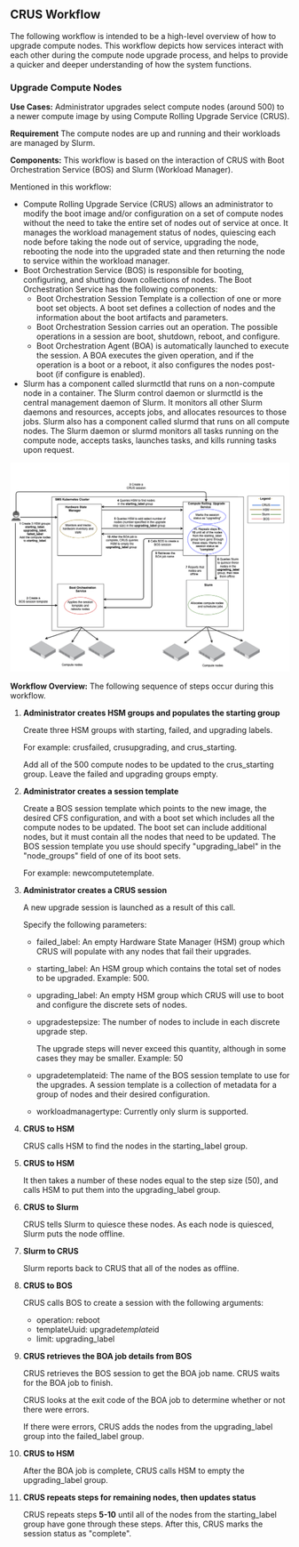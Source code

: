 ## CRUS Workflow

The following workflow is intended to be a high-level overview of how to upgrade compute nodes. This workflow depicts how services interact with each other during the compute node upgrade process, and helps to provide a quicker and deeper understanding of how the system functions.

### Upgrade Compute Nodes

**Use Cases:** Administrator upgrades select compute nodes \(around 500\) to a newer compute image by using Compute Rolling Upgrade Service \(CRUS\).

**Requirement** The compute nodes are up and running and their workloads are managed by Slurm.

**Components:** This workflow is based on the interaction of CRUS with Boot Orchestration Service \(BOS\) and Slurm \(Workload Manager\).

Mentioned in this workflow:

-   Compute Rolling Upgrade Service \(CRUS\) allows an administrator to modify the boot image and/or configuration on a set of compute nodes without the need to take the entire set of nodes out of service at once. It manages the workload management status of nodes, quiescing each node before taking the node out of service, upgrading the node, rebooting the node into the upgraded state and then returning the node to service within the workload manager.
-   Boot Orchestration Service \(BOS\) is responsible for booting, configuring, and shutting down collections of nodes. The Boot Orchestration Service has the following components:
    -   Boot Orchestration Session Template is a collection of one or more boot set objects. A boot set defines a collection of nodes and the information about the boot artifacts and parameters.
    -   Boot Orchestration Session carries out an operation. The possible operations in a session are boot, shutdown, reboot, and configure.
    -   Boot Orchestration Agent \(BOA\) is automatically launched to execute the session. A BOA executes the given operation, and if the operation is a boot or a reboot, it also configures the nodes post-boot \(if configure is enabled\).
-   Slurm has a component called slurmctld that runs on a non-compute node in a container. The Slurm control daemon or slurmctld is the central management daemon of Slurm. It monitors all other Slurm daemons and resources, accepts jobs, and allocates resources to those jobs. Slurm also has a component called slurmd that runs on all compute nodes. The Slurm daemon or slurmd monitors all tasks running on the compute node, accepts tasks, launches tasks, and kills running tasks upon request.

![CRUS Upgrade Workflow](../../img/operations/crus_upgrade.gif)

**Workflow Overview:** The following sequence of steps occur during this workflow.

1.  **Administrator creates HSM groups and populates the starting group**

    Create three HSM groups with starting, failed, and upgrading labels.

    For example: crusfailed, crusupgrading, and crus\_starting.

    Add all of the 500 compute nodes to be updated to the crus\_starting group. Leave the failed and upgrading groups empty.

2.  **Administrator creates a session template**

    Create a BOS session template which points to the new image, the desired CFS configuration, and with a boot set which includes all the compute nodes to be updated. The boot set can include additional nodes, but it must contain all the nodes that need to be updated. The BOS session template you use should specify "upgrading\_label" in the "node\_groups" field of one of its boot sets.

    For example: newcomputetemplate.

3.  **Administrator creates a CRUS session**

    A new upgrade session is launched as a result of this call.

    Specify the following parameters:

    -   failed\_label: An empty Hardware State Manager \(HSM\) group which CRUS will populate with any nodes that fail their upgrades.
    -   starting\_label: An HSM group which contains the total set of nodes to be upgraded. Example: 500.
    -   upgrading\_label: An empty HSM group which CRUS will use to boot and configure the discrete sets of nodes.
    -   upgradestepsize: The number of nodes to include in each discrete upgrade step.

        The upgrade steps will never exceed this quantity, although in some cases they may be smaller. Example: 50

    -   upgradetemplateid: The name of the BOS session template to use for the upgrades. A session template is a collection of metadata for a group of nodes and their desired configuration.
    -   workloadmanagertype: Currently only slurm is supported.

4.  **CRUS to HSM**

    CRUS calls HSM to find the nodes in the starting\_label group.

5.  **CRUS to HSM**

    It then takes a number of these nodes equal to the step size \(50\), and calls HSM to put them into the upgrading\_label group.

6.  **CRUS to Slurm**

    CRUS tells Slurm to quiesce these nodes. As each node is quiesced, Slurm puts the node offline.

7.  **Slurm to CRUS**

    Slurm reports back to CRUS that all of the nodes as offline.

8.  **CRUS to BOS**

    CRUS calls BOS to create a session with the following arguments:

    -   operation: reboot
    -   templateUuid: upgrade*template*id
    -   limit: upgrading\_label

9.  **CRUS retrieves the BOA job details from BOS**

    CRUS retrieves the BOS session to get the BOA job name. CRUS waits for the BOA job to finish.

    CRUS looks at the exit code of the BOA job to determine whether or not there were errors.

    If there were errors, CRUS adds the nodes from the upgrading\_label group into the failed\_label group.

10. **CRUS to HSM**

    After the BOA job is complete, CRUS calls HSM to empty the upgrading\_label group.

11. **CRUS repeats steps for remaining nodes, then updates status**

    CRUS repeats steps **5-10** until all of the nodes from the starting\_label group have gone through these steps. After this, CRUS marks the session status as "complete".



